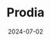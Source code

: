 ---  
layout: startup_page  
title: "Prodia"  
id: "prodia.com"  
permalink: "/prodiaprodia.com07022024/"  
website: "https://prodia.com/"  
funding_round: "Seed"  
funding_amount: "$15M"  
investors: "Dragonfly Capital, HashKey, Web3.com, Index Ventures, Symbolic Capital, OKX Ventures, EV3, Artichoke, TRGC, Folius, Tangent Capital, Southern Equity, Balaji Srinivasan, Sandeep Nailwal, Matthew Roszak, Jeremy Voss, Amit Vasudev, Thomas France, Leon Marshall, Nicolas Pinto, Kenzi Wang, Jermaine Brown"  
about: "Prodia provides a distributed network of GPUs for AI inference solutions, offering significantly lower costs and higher performance than traditional cloud services. Leveraging Web3 infrastructure, Prodia democratizes access to state-of-the-art AI technologies and allows developers to easily integrate the latest models into their apps via a simple API."  
markets: "AI, Web3"  
hq: "Atlanta, Georgia, United States"  
founded_year: "2022"  
linkedin: "https://www.linkedin.com/company/prodia-labs"  
twitter: "https://twitter.com/prodialabs"  
instagram: ""  
facebook: ""  
crunchbase: "https://www.crunchbase.com/organization/prodia-d0fb"  
pitchbook: "https://pitchbook.com/profiles/company/534524-14"  

date_display: "02-Jul-2024"  
date: "2024-07-02"

# SEO Optimization  
meta_title: "Prodia - Seed Funding ($15M)"  
meta_description: "Prodia, Prodia provides a distributed network of GPUs for AI inference solutions, offering significantly lower costs and higher performance than traditional c..."  
meta_keywords: "Prodia, AI, Web3, Seed funding"  
canonical_url: "https://startup.projectstartups.com/prodiaprodia.com07022024/"  
---